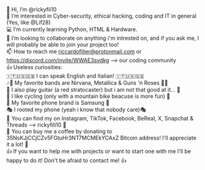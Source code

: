 👋 Hi, I’m @rickyfii10<br>
👀 I’m interested in Cyber-security, ethical hacking, coding and IT in general (Yes, like @Lif28)<br>
💻️ I’m currently learning Python, HTML & Hardware.<br>
👥️ I’m looking to collaborate on anything i'm intrested on, and if you ask me, I will probably be able to join your project too!<br>
📫 How to reach me riccardofilier@protonmail.com or https://discord.com/invite/WWAE3svdkg --> our coding community<br>
👍 Useless curiosities:<br>
🇮🇹🇺🇸🇬🇧 I can speak English and Italian! 🇮🇹🇺🇸🇬🇧<br>
🎶🤘 My favorite bands are Nirvana, Metallica & Guns 'n Roses 🤘🎶<br>
🎸 I also play guitar (a red stratocaster) but i am not that good at it... 🎸<br>
🚴 I like cycling (only with a mountain bike beacuse is more fun) 🚴<br>
📱 My favorite phone brand is Samsung 📱<br>
🎭 I rooted my phone (yeah i know that nobody care)🎭<br>
🛜 You can find my on Instagram, TikTok, Facebook, BeReal, X, Snapchat & Threads --> rickyfili10 🛜<br>
🫰 You can buy me a coffee by donating to 35NsKJjCCjCZv5FGtuHr3NT7MCMEkYCAxZ Bitcoin address! I'll appreciate it a lot! 🫰<br>
👍 If you want to help me with projects or want to start one with me I'll be happy to do it! Don't be afraid to contact me! 👍<br>
